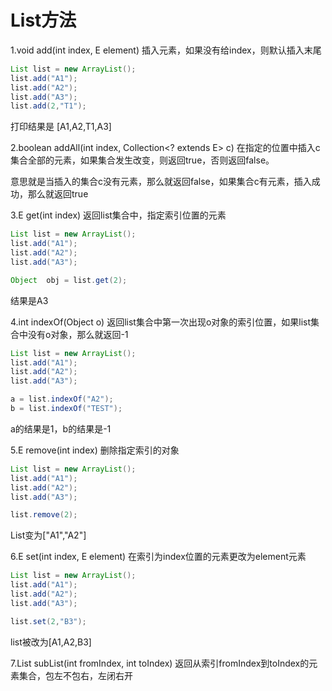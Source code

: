 # List方法  
1.void add(int index, E element)
插入元素，如果没有给index，则默认插入末尾   
```Java
List list = new ArrayList();
list.add("A1");
list.add("A2");
list.add("A3");
list.add(2,"T1");
```
打印结果是 [A1,A2,T1,A3]    

2.boolean addAll(int index, Collection<? extends E> c)
在指定的位置中插入c集合全部的元素，如果集合发生改变，则返回true，否则返回false。

意思就是当插入的集合c没有元素，那么就返回false，如果集合c有元素，插入成功，那么就返回true


3.E get(int index)
返回list集合中，指定索引位置的元素  
```Java
List list = new ArrayList();
list.add("A1");
list.add("A2");
list.add("A3");

Object  obj = list.get(2);
```
结果是A3

4.int indexOf(Object o)
返回list集合中第一次出现o对象的索引位置，如果list集合中没有o对象，那么就返回-1  
```Java
List list = new ArrayList();
list.add("A1");
list.add("A2");
list.add("A3");

a = list.indexOf("A2");
b = list.indexOf("TEST");
```
a的结果是1，b的结果是-1 

5.E remove(int index)
删除指定索引的对象
```Java
List list = new ArrayList();
list.add("A1");
list.add("A2");
list.add("A3");

list.remove(2);
```
List变为["A1","A2"] 

6.E set(int index, E element)
在索引为index位置的元素更改为element元素
```Java
List list = new ArrayList();
list.add("A1");
list.add("A2");
list.add("A3");

list.set(2,"B3");
```
list被改为[A1,A2,B3]    

7.List<E> subList(int fromIndex, int toIndex)
返回从索引fromIndex到toIndex的元素集合，包左不包右，左闭右开    
